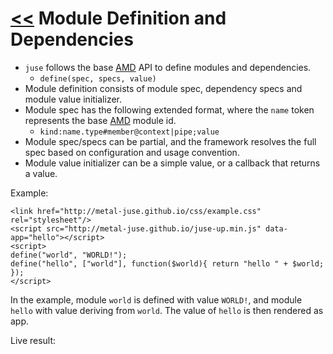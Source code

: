 # [<<](..) Module Definition and Dependencies

* `juse` follows the base [AMD][] API to define modules and dependencies.
    * `define(spec, specs, value)`
* Module definition consists of module spec, dependency specs and module value initializer.
* Module spec has the following extended format, where the `name` token represents the base [AMD][] module id.
    * `kind:name.type#member@context|pipe;value`
* Module spec/specs can be partial, and the framework resolves the full spec based on configuration and usage convention.
* Module value initializer can be a simple value, or a callback that returns a value.

Example:

```
<link href="http://metal-juse.github.io/css/example.css" rel="stylesheet"/>
<script src="http://metal-juse.github.io/juse-up.min.js" data-app="hello"></script>
<script>
define("world", "WORLD!");
define("hello", ["world"], function($world){ return "hello " + $world; });
</script>
```

In the example, module `world` is defined with value `WORLD!`, and module `hello` with value deriving from `world`. The value of `hello` is then rendered as app.

Live result:

<section>
<link href="http://metal-juse.github.io/css/example.css" rel="stylesheet"/>
<script src="http://metal-juse.github.io/juse-up.min.js" data-app="hello"></script>
<script>
define("world", "WORLD!");
define("hello", ["world"], function($world){ return "hello " + $world; });
</script>
</section>

[AMD]: https://github.com/amdjs/amdjs-api/wiki/AMD
